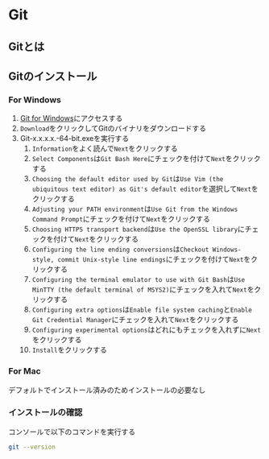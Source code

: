 # Git

## Gitとは

## Gitのインストール

### For Windows

1. [Git for Windows](https://gitforwindows.org/)にアクセスする
1. `Download`をクリックしてGitのバイナリをダウンロードする
1. Git-x.x.x.x.-64-bit.exeを実行する
    1. `Information`をよく読んで`Next`をクリックする
    1. `Select Components`は`Git Bash Here`にチェックを付けて`Next`をクリックする
    1. `Choosing the default editor used by Git`は`Use Vim (the ubiquitous text editor) as Git's default editor`を選択して`Next`をクリックする
    1. `Adjusting your PATH environment`は`Use Git from the Windows Command Prompt`にチェックを付けて`Next`をクリックする
    1. `Choosing HTTPS transport backend`は`Use the OpenSSL library`にチェックを付けて`Next`をクリックする
    1. `Configuring the line ending conversions`は`Checkout Windows-style, commit Unix-style line endings`にチェックを付けて`Next`をクリックする
    1. `Configuring the terminal emulator to use with Git Bash`は`Use MinTTY (the default terminal of MSYS2)`にチェックを入れて`Next`をクリックする
    1. `Configuring extra options`は`Enable file system caching`と`Enable Git Credential Manager`にチェックを入れて`Next`をクリックする
    1. `Configuring experimental options`はどれにもチェックを入れずに`Next`をクリックする
    1. `Install`をクリックする

### For Mac

デフォルトでインストール済みのためインストールの必要なし

### インストールの確認

コンソールで以下のコマンドを実行する

```sh
git --version
```
